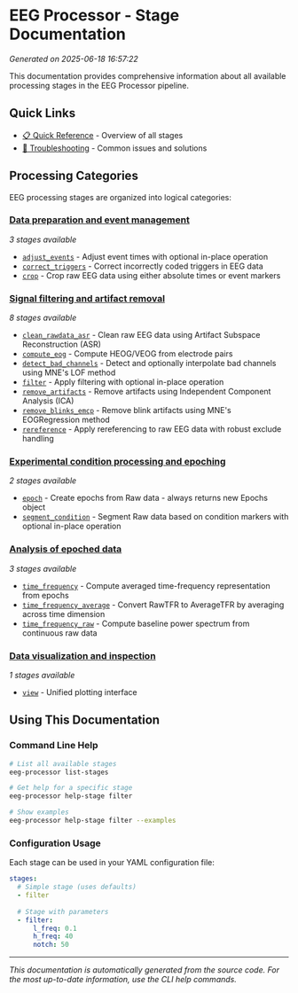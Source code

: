 # EEG Processor - Stage Documentation

*Generated on 2025-06-18 16:57:22*

This documentation provides comprehensive information about all available
processing stages in the EEG Processor pipeline.

## Quick Links

- [📋 Quick Reference](quick-reference.md) - Overview of all stages
- [🔧 Troubleshooting](troubleshooting.md) - Common issues and solutions

## Processing Categories

EEG processing stages are organized into logical categories:

### [Data preparation and event management](data_handling.md)

*3 stages available*

- [`adjust_events`](data_handling/adjust_events.md) - Adjust event times with optional in-place operation
- [`correct_triggers`](data_handling/correct_triggers.md) - Correct incorrectly coded triggers in EEG data
- [`crop`](data_handling/crop.md) - Crop raw EEG data using either absolute times or event markers

### [Signal filtering and artifact removal](preprocessing.md)

*8 stages available*

- [`clean_rawdata_asr`](preprocessing/clean_rawdata_asr.md) - Clean raw EEG data using Artifact Subspace Reconstruction (ASR)
- [`compute_eog`](preprocessing/compute_eog.md) - Compute HEOG/VEOG from electrode pairs
- [`detect_bad_channels`](preprocessing/detect_bad_channels.md) - Detect and optionally interpolate bad channels using MNE's LOF method
- [`filter`](preprocessing/filter.md) - Apply filtering with optional in-place operation
- [`remove_artifacts`](preprocessing/remove_artifacts.md) - Remove artifacts using Independent Component Analysis (ICA)
- [`remove_blinks_emcp`](preprocessing/remove_blinks_emcp.md) - Remove blink artifacts using MNE's EOGRegression method
- [`rereference`](preprocessing/rereference.md) - Apply rereferencing to raw EEG data with robust exclude handling

### [Experimental condition processing and epoching](condition_handling.md)

*2 stages available*

- [`epoch`](condition_handling/epoch.md) - Create epochs from Raw data - always returns new Epochs object
- [`segment_condition`](condition_handling/segment_condition.md) - Segment Raw data based on condition markers with optional in-place operation

### [Analysis of epoched data](post_epoching.md)

*3 stages available*

- [`time_frequency`](post_epoching/time_frequency.md) - Compute averaged time-frequency representation from epochs
- [`time_frequency_average`](post_epoching/time_frequency_average.md) - Convert RawTFR to AverageTFR by averaging across time dimension
- [`time_frequency_raw`](post_epoching/time_frequency_raw.md) - Compute baseline power spectrum from continuous raw data

### [Data visualization and inspection](visualization.md)

*1 stages available*

- [`view`](visualization/view.md) - Unified plotting interface

## Using This Documentation

### Command Line Help

```bash
# List all available stages
eeg-processor list-stages

# Get help for a specific stage
eeg-processor help-stage filter

# Show examples
eeg-processor help-stage filter --examples
```

### Configuration Usage

Each stage can be used in your YAML configuration file:

```yaml
stages:
  # Simple stage (uses defaults)
  - filter
  
  # Stage with parameters
  - filter:
      l_freq: 0.1
      h_freq: 40
      notch: 50
```

---

*This documentation is automatically generated from the source code.*
*For the most up-to-date information, use the CLI help commands.*